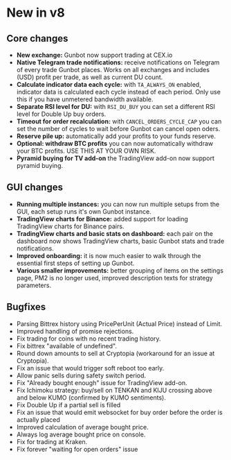 # New in v8

## Core changes

* **New exchange:** Gunbot now support trading at CEX.io
* **Native Telegram trade notifications:** receive notifications on Telegram of every trade Gunbot places. Works on all exchanges and includes \(USD\) profit per trade, as well as current DU count.
* **Calculate indicator data each cycle:** with `TA_ALWAYS_ON` enabled, indicator data is calculated each cycle instead of each period. Only use this if you have unmetered bandwidth available.
* **Separate RSI level for DU:** with `RSI_DU_BUY` you can set a different RSI level for Double Up buy orders.
* **Timeout for order recalculation:** with `CANCEL_ORDERS_CYCLE_CAP` you can set the number of cycles to wait before Gunbot can cancel open oders.
* **Reserve pile up:** automatically add your profits to your funds reserve.
* **Optional: withdraw BTC profits** you can now automatically withdraw your BTC profits. USE THIS AT YOUR OWN RISK.
* **Pyramid buying for TV add-on** the TradingView add-on now support pyramid buying.

## GUI changes

* **Running multiple instances:** you can now run multiple setups from the GUI, each setup runs it's own Gunbot instance.
* **TradingView charts for Binance:** added support for loading TradingView charts for Binance pairs.
* **TradingView charts and basic stats on dashboard:** each pair on the dashboard now shows TradingView charts, basic Gunbot stats and trade notifications.
* **Improved onboarding:** it is now much easier to walk through the essential first steps of setting up Gunbot.
* **Various smaller improvements:** better grouping of items on the settings page, PM2 is no longer used, improved description texts for strategy parameters.

## Bugfixes

* Parsing Bittrex history using PricePerUnit \(Actual Price\) instead of Limit.
* Improved handling of promise rejections.
* Fix trading for coins with no recent trading history.
* Fix bittrex "available of undefined".
* Round down amounts to sell at Cryptopia \(workaround for an issue at Cryptopia\).
* Fix an issue that would trigger soft reboot too early.
* Allow panic sells during safety switch period.
* Fix "Already bought enough" issue for TradingView add-on.
* Fix Ichimoku strategy: buy/sell on TENKAN and KIJU crossing above and below KUMO \(confirmed by KUMO sentiments\).
* Fix Double Up if a partial sell is filled
* Fix an issue that would emit websocket for buy order before the order is actually placed
* Improved calculation of average bought price.
* Always log average bought price on console.
* Fix for trading at Kraken.
* Fix forever "waiting for open orders" issue

